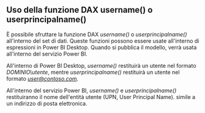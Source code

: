 ## <a name="using-the-username-or-userprincipalname-dax-function"></a>Uso della funzione DAX username() o userprincipalname()
È possibile sfruttare la funzione DAX *username()* o *userprincipalname()* all'interno del set di dati. Queste funzioni possono essere usate all'interno di espressioni in Power BI Desktop. Quando si pubblica il modello, verrà usata all'interno del servizio Power BI.

All'interno di Power BI Desktop, *username()* restituirà un utente nel formato *DOMINIO\utente*, mentre *userprincipalname()* restituirà un utente nel formato <em>user@contoso.com</em>.

All'interno del servizio Power BI, *username()* e *userprincipalname()* restituiranno il nome dell'entità utente (UPN, User Principal Name). simile a un indirizzo di posta elettronica.

